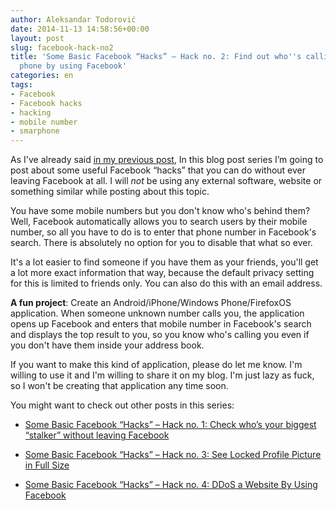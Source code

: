 ```yaml
---
author: Aleksandar Todorović
date: 2014-11-13 14:58:56+00:00
layout: post
slug: facebook-hack-no2
title: 'Some Basic Facebook “Hacks” – Hack no. 2: Find out who''s calling you on your
  phone by using Facebook'
categories: en
tags:
- Facebook
- Facebook hacks
- hacking
- mobile number
- smarphone
---
```


As I've already said [in my previous post](https://aleksandartodorovic.wordpress.com/2014/11/13/facebook-hack-no1/), In this blog post series I’m going to post about some useful Facebook “hacks” that you can do without ever leaving Facebook at all. I will _not_ be using any external software, website or something similar while posting about this topic.

You have some mobile numbers but you don't know who's behind them? Well, Facebook automatically allows you to search users by their mobile number, so all you have to do is to enter that phone number in Facebook's search. There is absolutely no option for you to disable that what so ever.

It's a lot easier to find someone if you have them as your friends, you'll get a lot more exact information that way, because the default privacy setting for this is limited to friends only. You can also do this with an email address.

**A fun project**: Create an Android/iPhone/Windows Phone/FirefoxOS application. When someone unknown number calls you, the application opens up Facebook and enters that mobile number in Facebook's search and displays the top result to you, so you know who's calling you even if you don't have them inside your address book.

If you want to make this kind of application, please do let me know. I'm willing to use it and I'm willing to share it on my blog. I'm just lazy as fuck, so I won't be creating that application any time soon.



You might want to check out other posts in this series:






  * [Some Basic Facebook “Hacks” – Hack no. 1: Check who’s your biggest “stalker” without leaving Facebook](https://aleksandartodorovic.wordpress.com/2014/11/13/facebook-hack-no1/)


  * [Some Basic Facebook “Hacks” – Hack no. 3: See Locked Profile Picture in Full Size](https://aleksandartodorovic.wordpress.com/2014/11/20/facebook-hack-no3/)


  * [Some Basic Facebook “Hacks” – Hack no. 4: DDoS a Website By Using Facebook](https://aleksandartodorovic.wordpress.com/2014/12/15/facebook-hack-no4/)
